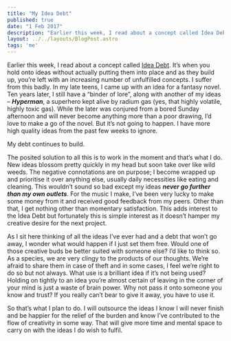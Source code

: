```yaml
---
title: "My Idea Debt"
published: true
date: "1 Feb 2017"
description: "Earlier this week, I read about a concept called Idea Debt. It’s when you hold onto ideas without actually putting them into place."
layout: ../../layouts/BlogPost.astro
tags: 'me'
---
```


Earlier this week, I read about a concept called [Idea Debt](https://jessicaabel.com/idea-debt/). It’s when you hold onto ideas without actually putting them into place and as they build up, you’re left with an increasing number of unfulfilled concepts. I suffer from this badly. In my late teens, I came up with an idea for a fantasy novel. Ten years later, I still have a “binder of lore”, along with another of my ideas – **_Hyperman_**, a superhero kept alive by radium gas (yes, that highly volatile, highly toxic gas). While the later was conjured from a bored Sunday afternoon and will never become anything more than a poor drawing, I’d love to make a go of the novel. But it’s not going to happen. I have more high quality ideas from the past few weeks to ignore.

My debt continues to build.

The posited solution to all this is to work in the moment and that’s what I do. New ideas blossom pretty quickly in my head but soon take over like wild weeds. The negative connotations are on purpose; I become wrapped up and prioritise it over anything else, usually daily necessities like eating and cleaning. This wouldn’t sound so bad except my ideas **_never go further than my own outlets_**. For the music I make, I’ve been very lucky to make some money from it and received good feedback from my peers. Other than that, I get nothing other than momentary satisfaction. This adds interest to the Idea Debt but fortunately this is simple interest as it doesn’t hamper my creative desire for the next project.

As I sit here thinking of all the ideas I’ve ever had and a debt that won’t go away, I wonder what would happen if I just set them free. Would one of those creative buds be better suited with someone else? I’d like to think so. As a species, we are very clingy to the products of our thoughts. We’re afraid to share them in case of theft and in some cases, I feel we’re right to do so but not always. What use is a brilliant idea if it’s not being used? Holding on tightly to an idea you’re almost certain of leaving in the corner of your mind is just a waste of brain power. Why not pass it onto someone you know and trust? If you really can’t bear to give it away, you have to use it.

So that’s what I plan to do. I will outsource the ideas I know I will never finish and be happier for the relief of the burden and know I’ve contributed to the flow of creativity in some way. That will give more time and mental space to carry on with the ideas I do wish to fulfil.
